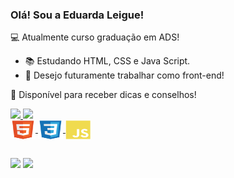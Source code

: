 ### Olá! Sou a Eduarda Leigue!

💻 Atualmente curso graduação em ADS!
- 📚 Estudando HTML, CSS e Java Script.
- 🔭 Desejo futuramente trabalhar como front-end!

💬 Disponível para receber dicas e conselhos!

<div>
  <a href="https://github.com/leigueed">
    <img width="39%" src="https://github-readme-stats.vercel.app/api?username=leigueed&show_icons=true&theme=dark&include_all_commits=true&count_private=true"/>
    <img width="54%" src="https://github-readme-stats.vercel.app/api/top-langs/?username=leigueed&layout=compact&langs_count=16&theme=dark"/>
</div>
  
<div>
  <img align="center" alt="duda-HTML" height="30" width="40" src="https://raw.githubusercontent.com/devicons/devicon/master/icons/html5/html5-original.svg"/>
  <img align="center" alt="duda-CSS" height="30" width="40" src="https://raw.githubusercontent.com/devicons/devicon/master/icons/css3/css3-original.svg"/>
   <img align="center" alt="duda-Js" height="30" width="40" src="https://raw.githubusercontent.com/devicons/devicon/master/icons/javascript/javascript-plain.svg"/>
</div>

##

<div>
  <a href="https://instagram.com/leigueed" target="_blank"><img src="https://img.shields.io/badge/-Instagram-%23E4405F?style=for-the-badge&logo=instagram&logoColor=white" target="_blank"></a>
  <a href = "ed.leigue@hotmail.com"><img src="https://img.shields.io/badge/-Gmail-%23333?style=for-the-badge&logo=gmail&logoColor=white" target="_blank"></a>
</div>
